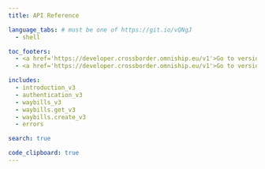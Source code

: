 ```yaml
---
title: API Reference

language_tabs: # must be one of https://git.io/vQNgJ
  - shell 

toc_footers:
  - <a href='https://developer.crossborder.omniship.eu/v1'>Go to version 1</a>
  - <a href='https://developer.crossborder.omniship.eu/v1'>Go to version 2</a>

includes:
  - introduction_v3
  - authentication_v3
  - waybills_v3
  - waybills.get_v3
  - waybills.create_v3
  - errors

search: true

code_clipboard: true
---
```


